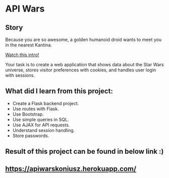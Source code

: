 # API Wars

## Story

Because you are so awesome, a golden humanoid droid wants to meet you in the nearest Kantina.

[Watch this intro!](https://starwarsintrocreator.kassellabs.io/?ref=redirect#!/BM1kT5Ezi0Q0b-Ell8TE)

Your task is to create a web application that shows data about the Star Wars
universe, stores visitor preferences with cookies, and handles user login with
sessions.

## What did I learn from this project:

- Create a Flask backend project.
- Use routes with Flask.
- Use Bootstrap.
- Use simple queries in SQL.
- Use AJAX for API requests.
- Understand session handling.
- Store passwords.

## Result of this project can be found in below link :)

## https://apiwarskoniusz.herokuapp.com/






